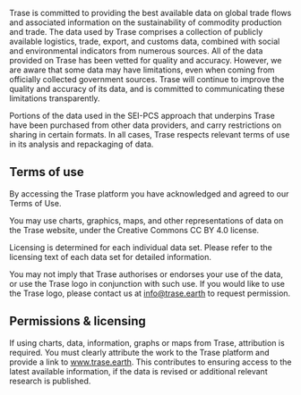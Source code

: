 Trase is committed to providing the best available data on global trade flows and associated 
information on the sustainability of commodity production and trade. The data used by Trase 
comprises a collection of publicly available logistics, trade, export, and customs data, combined
with social and environmental indicators from numerous sources. All of the data provided on 
Trase has been vetted for quality and accuracy. However, we are aware that some data may have 
limitations, even when coming from officially collected government sources. Trase will continue 
to improve the quality and accuracy of its data, and is committed to communicating these 
limitations transparently.

Portions of the data used in the SEI-PCS approach that underpins Trase have been purchased from 
other data providers, and carry restrictions on sharing in certain formats. In all cases, Trase 
respects relevant terms of use in its analysis and repackaging of data.

## Terms of use
By accessing the Trase platform you have acknowledged and agreed to our Terms of Use.

You may use charts, graphics, maps, and other representations of data on the Trase website, under
the Creative Commons CC BY 4.0 license.
 
Licensing is determined for each individual data set. Please refer to the licensing text of each 
data set for detailed information.

You may not imply that Trase authorises or endorses your use of the data, or use the Trase logo 
in conjunction with such use. If you would like to use the Trase logo, please contact us at 
[info@trase.earth](mailto:info@trase.earth) to request permission.


## Permissions & licensing
If using charts, data, information, graphs or maps from Trase, attribution is required. You must 
clearly attribute the work to the Trase platform and provide a link to www.trase.earth. This 
contributes to ensuring access to the latest available information, if the data is revised or 
additional relevant research is published.
